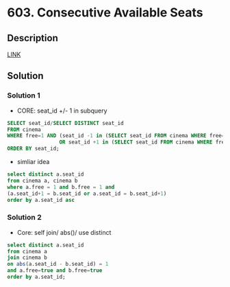 # 603. Consecutive Available Seats

## Description
[LINK](https://leetcode.com/problems/consecutive-available-seats/)

## Solution

### Solution 1

* CORE: seat_id +/- 1 in subquery

```SQL
SELECT seat_id/SELECT DISTINCT seat_id
FROM cinema
WHERE free=1 AND (seat_id -1 in (SELECT seat_id FROM cinema WHERE free=1)
                 OR seat_id +1 in (SELECT seat_id FROM cinema WHERE free=1))
ORDER BY seat_id;
```

* simliar idea
```SQL
select distinct a.seat_id
from cinema a, cinema b
where a.free = 1 and b.free = 1 and
(a.seat_id+1 = b.seat_id or a.seat_id = b.seat_id+1)
order by a.seat_id asc
```
### Solution 2
* Core: self join/ abs()/ use distinct
```SQL
select distinct a.seat_id
from cinema a
join cinema b
on abs(a.seat_id - b.seat_id) = 1
and a.free=true and b.free=true
order by a.seat_id;
```
